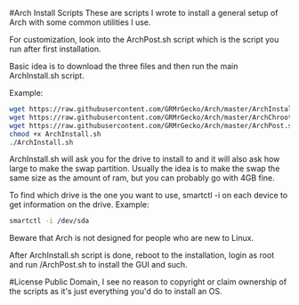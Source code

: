 #Arch Install Scripts
These are scripts I wrote to install a general setup of Arch with some common utilities I use.

For customization, look into the ArchPost.sh script which is the script you run after first installation.

Basic idea is to download the three files and then run the main ArchInstall.sh script.

Example:
```bash
wget https://raw.githubusercontent.com/GRMrGecko/Arch/master/ArchInstall.sh
wget https://raw.githubusercontent.com/GRMrGecko/Arch/master/ArchChroot.sh
wget https://raw.githubusercontent.com/GRMrGecko/Arch/master/ArchPost.sh
chmod +x ArchInstall.sh
./ArchInstall.sh
```

ArchInstall.sh will ask you for the drive to install to and it will also ask how large to make the swap partition. Usually the idea is to make the swap the same size as the amount of ram, but you can probably go with 4GB fine.

To find which drive is the one you want to use, smartctl -i on each device to get information on the drive. Example:
```bash
smartctl -i /dev/sda
```

Beware that Arch is not designed for people who are new to Linux.

After ArchInstall.sh script is done, reboot to the installation, login as root and run /ArchPost.sh to install the GUI and such.

#License
Public Domain, I see no reason to copyright or claim ownership of the scripts as it's just everything you'd do to install an OS.